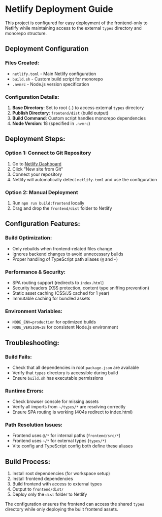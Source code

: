 # Netlify Deployment Guide

This project is configured for easy deployment of the frontend-only to Netlify while maintaining access to the external `types` directory and monorepo structure.

## Deployment Configuration

### Files Created:

- `netlify.toml` - Main Netlify configuration
- `build.sh` - Custom build script for monorepo
- `.nvmrc` - Node.js version specification

### Configuration Details:

1. **Base Directory**: Set to root (`.`) to access external `types` directory
2. **Publish Directory**: `frontend/dist` (build output)
3. **Build Command**: Custom script handles monorepo dependencies
4. **Node Version**: 18 (specified in `.nvmrc`)

## Deployment Steps:

### Option 1: Connect to Git Repository

1. Go to [Netlify Dashboard](https://app.netlify.com/)
2. Click "New site from Git"
3. Connect your repository
4. Netlify will automatically detect `netlify.toml` and use the configuration

### Option 2: Manual Deployment

1. Run `npm run build:frontend` locally
2. Drag and drop the `frontend/dist` folder to Netlify

## Configuration Features:

### Build Optimization:

- Only rebuilds when frontend-related files change
- Ignores backend changes to avoid unnecessary builds
- Proper handling of TypeScript path aliases (`@` and `~`)

### Performance & Security:

- SPA routing support (redirects to `index.html`)
- Security headers (XSS protection, content type sniffing prevention)
- Static asset caching (CSS/JS cached for 1 year)
- Immutable caching for bundled assets

### Environment Variables:

- `NODE_ENV=production` for optimized builds
- `NODE_VERSION=18` for consistent Node.js environment

## Troubleshooting:

### Build Fails:

- Check that all dependencies in root `package.json` are available
- Verify that `types` directory is accessible during build
- Ensure `build.sh` has executable permissions

### Runtime Errors:

- Check browser console for missing assets
- Verify all imports from `~/types/*` are resolving correctly
- Ensure SPA routing is working (404s redirect to index.html)

### Path Resolution Issues:

- Frontend uses `@/*` for internal paths (`frontend/src/*`)
- Frontend uses `~/*` for external types (`types/*`)
- Vite config and TypeScript config both define these aliases

## Build Process:

1. Install root dependencies (for workspace setup)
2. Install frontend dependencies
3. Build frontend with access to external types
4. Output to `frontend/dist/`
5. Deploy only the `dist` folder to Netlify

The configuration ensures the frontend can access the shared `types` directory while only deploying the built frontend assets.
